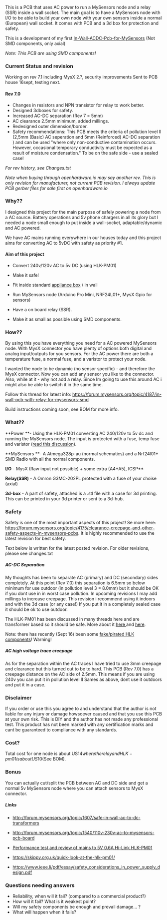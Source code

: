 This is a PCB that uses AC power to run a MySensors node and a relay (SSR) inside a wall socket. The main goal is to have a MySensors node with I/O to be able to build your own node with your own sensors inside a normal (European) wall socket. It comes with PCB and a 3d box for protection and safety. 

This is a development of my first [In-Wall-ACDC-Pcb-for-MySensors](https://www.openhardware.io/view/13/In-Wall-ACDC-Pcb-for-MySensors) (Not SMD components, only axial)

_Note: This PCB are using SMD components!_

### Current Status and revision

Working on rev 7.1 including MysX 2.?, security improvements
Sent to PCB house 16sept, testing next.

#### Rev 7.0

- Changes in resistors and NPN transistor for relay to work better.
- Designed 3dboxes for safety.
- Increased AC-DC separation (Rev 7 = 5mm)
- AC clearance 2.5mm minimum, added millings.
- Redesigned outer dimension/border.
- Safety recommendations: This PCB meets the criteria of pollution level II (2,5mm (Basic) AC seperation and 5mm (Reinforced) AC-DC separation ) and can be used "where only non-conductive contamination occurs. However, occasional temporary conductivity must be expected as a result of moisture condensation." To be on the safe side - use a sealed case!

_For rev history, see Changes.txt_

_Note when buying through openhardware.io may say another rev. This is only revision for manufacturer, not current PCB revision. I always update PCB gerber files for sale first on openhardware.io_

### **Why??**

I designed this project for the main purpose of safely powering a node from a AC source. Battery operations and 5v phone chargers in all its glory but I needed a node small enough to put inside a wall-socket, adaptable/dynamic and AC powered. 

We have AC mains running everywhere in our houses today and this project aims for converting AC to 5vDC with safety as priority #1. 

#### Aim of this project

- Convert 240v/120v AC to 5v DC (using HLK-PM01)

- Make it safe!

- Fit inside standard [appliance box](http://www.elko.se/getfile.php/produkter/img/3/3/4944/Foto4944.jpg) / in wall

- Run MySensors node (Arduino Pro Mini, NRF24L01+, MysX Gpio for sensors)

- Have a on board relay (SSR).

- Make it as small as possible using SMD components.

### **How??**

By using this you have everything you need for a AC powered MySensors node. With MysX connector you have plenty of options both digital and analog input/outputs for you sensors. For the AC power there are both a temperature fuse, a normal fuse, and a varistor to protect your node.

I wanted the node to be dynamic (no sensor specific) - and therefore the MysX connector. Now you can add any sensor you like to the connector. Also, while at it - why not add a relay. Since Im going to use this around AC i might also be able to switch it in the same time.

Follow this thread for latest info: https://forum.mysensors.org/topic/4187/in-wall-pcb-with-relay-for-mysensors-smd

Build instructions coming soon, see BOM for more info.

### **What??**

**Power **- Using the HLK-PM01 converting AC 240/120v to 5v dc and running the MySensors node. The input is protected with a fuse, temp fuse and varistor ([read this discussion](http://forum.mysensors.org/topic/1607/safe-in-wall-ac-to-dc-transformers)).

**MySensors **- A Atmega328p-au (normal schematics) and a Nrf24l01+ SMD Radio with all the normal components.

**I/O** - MysX (Raw input not possible) + some extra (A4+A5), ICSP**

**Relay(SSR)** - A Omron G3MC-202PL protected with a fuse of your choise (axial)

**3d-box** - A part of safety, attached is a .stl file with a case for 3d printing. This can be printed in your 3d printer or sent to a 3d-hub.

### Safety

Safety is one of the most important aspects of this project! Se more here: https://forum.mysensors.org/topic/4175/clearance-creepage-and-other-safety-aspects-in-mysensors-pcbs. It is highly recommended to use the latest revision for best safety.

Text below is written for the latest posted revision. For older revisions, please see changes.txt

##### AC-DC Separation
My thoughts has been to separate AC (primary) and DC (secondary) sides completely. At this point (Rev 7.0) this separation is 6.5mm so below minimum for use outdoor (in pollution level 3 = 8.0mm) but it should be OK if you dont use in in worst case pollution. In upcoming revisions I may add millings to increase creepage. This revision i recommend using it indoors and with the 3d case (or any case!) If you put it in a completely sealed case it should be ok to use outdoor.

The HLK-PM01 has been discussed in many threads here and are transformer based so it should be safe. More about it [here ](http://lygte-info.dk/review/Power%20Mains%20to%205V%200.6A%20Hi-Link%20HLK-PM01%20UK.html)and [here](https://skippy.org.uk/quick-look-at-the-hlk-pm01/).  

Note: there has recently (Sept 16) been some [fake/pirated HLK components](https://forum.mysensors.org/topic/1607/safe-in-wall-ac-to-dc-transformers/356)! Warning!

##### AC high voltage trace creepage

As for the separation within the AC traces I have tried to use 3mm creepage and clearance but this turned out to be to hard. This PCB  (Rev 7.0) has a creepage distance on the AC side of 2.5mm. This means if you are using 240v you can put it in pollution level II Sames as above, dont use it outdoors and put it in a case.

### Disclaimer

If you order or use this you agree to and understand that the author is not liable for any injury or damage howsoever caused and that you use this PCB at your own risk. This is DIY and the author has not made any professional test. This product has not been marked with any certification marks and cant be guaranteed to compliance with any standards. 

### **Cost**?
Total cost for one node is about US$14 where the relay and HLK-pm01 is about US$10(See BOM).

### **Bonus**

You can actually cut/split the PCB between AC and DC side and get a normal 5v MySensors node where you can attach sensors to MysX connector.

##### Links

- http://forum.mysensors.org/topic/1607/safe-in-wall-ac-to-dc-transformers

- http://forum.mysensors.org/topic/1540/110v-230v-ac-to-mysensors-pcb-board

- [Performance test and review of mains to 5V 0.6A Hi-Link HLK-PM01](http://lygte-info.dk/review/Power%20Mains%20to%205V%200.6A%20Hi-Link%20HLK-PM01%20UK.html)

- https://skippy.org.uk/quick-look-at-the-hlk-pm01/

- https://www.ieee.li/pdf/essay/safety_considerations_in_power_supply_design.pdf

### Questions needing answers

- Reliability, when will it fail? (compared to a commercial product?)
- How will it fail? What is it weakest point?
- Will my safety components be enough and prevail damage... ?
- What will happen when it fails?